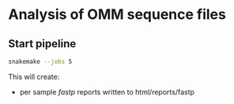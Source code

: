 # Analysis of OMM sequence files

## Start pipeline

```bash
snakemake --jobs 5
```

This will create:
- per sample *fastp* reports written to html/reports/fastp
